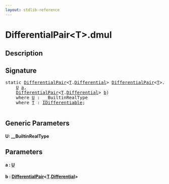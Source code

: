 ```yaml
---
layout: stdlib-reference
---
```


# DifferentialPair\<T\>\.dmul

## Description





## Signature 

<pre>
<span class='code_keyword'>static</span> <a href="../types/differentialpair-0c/index" class="code_type">DifferentialPair</a>&lt;<a href="../types/differentialpair-0c/index#typeparam-T" class="code_type">T</a>.<a href="" class="code_type">Differential</a>&gt; <a href="../types/differentialpair-0c/index" class="code_type">DifferentialPair</a>&lt;<a href="../types/differentialpair-0c/index#typeparam-T" class="code_type">T</a>&gt;.<a href="dmul">dmul</a>&lt;<a href="dmul#typeparam-U" class="code_type">U</a>&gt;(
    <a href="dmul#typeparam-U" class="code_type">U</a> <a href="dmul#decl-a" class="code_param">a</a>,
    <a href="../types/differentialpair-0c/index" class="code_type">DifferentialPair</a>&lt;<a href="../types/differentialpair-0c/index#typeparam-T" class="code_type">T</a>.<a href="" class="code_type">Differential</a>&gt; <a href="dmul#decl-b" class="code_param">b</a>)
    <span class='code_keyword'>where</span> <a href="dmul#typeparam-U" class="code_type">U</a> : __BuiltinRealType
    <span class='code_keyword'>where</span> <a href="../types/differentialpair-0c/index#typeparam-T" class="code_type">T</a> : <a href="../interfaces/idifferentiable-01/index" class="code_type">IDifferentiable</a>;

</pre>

## Generic Parameters

####  <a id="typeparam-U"></a>U: \_\_BuiltinRealType

## Parameters

####  <a id="decl-a"></a>a  : [U](dmul#typeparam-U)
####  <a id="decl-b"></a>b  : [DifferentialPair](../types/differentialpair-0c/index)\<[T](../types/differentialpair-0c/index#typeparam-T)\.[Differential]()\>

